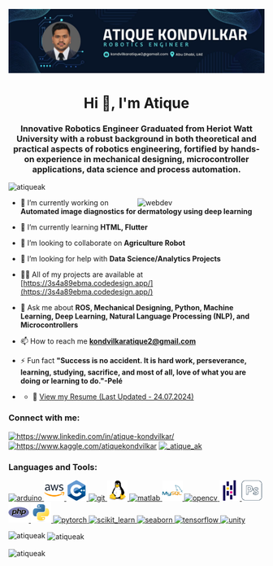 ![logo](https://github.com/AtiqueAK/AtiqueAK/blob/main/Atique%20kondvilkar.jpg)
<h1 align="center">Hi 👋, I'm Atique </h1>
<h3 align="center">Innovative Robotics Engineer Graduated from Heriot Watt University with a robust background in both theoretical and practical aspects of robotics engineering, fortified by hands-on experience in mechanical designing, microcontroller applications, data science and process automation.</h3>

<p align="left"> <img src="https://komarev.com/ghpvc/?username=atiqueak&label=Profile%20views&color=0e75b6&style=flat" alt="atiqueak" /> </p>


<img align="right" alt="webdev" width="250" src="https://i.graphicmama.com/uploads/2023/3/6414793b7befa-602a4f0ed6583-Flying%20Robot%20Cartoon%20Animated%20GIFs.gif">


- 🔭 I’m currently working on **Automated image diagnostics for dermatology using deep learning**

- 🌱 I’m currently learning **HTML, Flutter**

- 👯 I’m looking to collaborate on **Agriculture Robot**

- 🤝 I’m looking for help with **Data Science/Analytics Projects**

- 👨‍💻 All of my projects are available at [https://3s4a89ebma.codedesign.app/](https://3s4a89ebma.codedesign.app/)

- 💬 Ask me about **ROS, Mechanical Designing, Python, Machine Learning, Deep Learning, Natural Language Processing (NLP), and Microcontrollers**

- 📫 How to reach me **kondvilkaratique2@gmail.com**

- ⚡ Fun fact **"Success is no accident. It is hard work, perseverance, learning, studying, sacrifice, and most of all, love of what you are doing or learning to do."-Pelé**

- - 📄 [View my Resume (Last Updated - 24.07.2024)](https://drive.google.com/file/d/1WR1jVRUOQ0-eSzdvzOHh60MuZiJWkuTU/view?usp=sharing)

<h3 align="left">Connect with me:</h3>
<p align="left">
<a href="https://linkedin.com/in/atique-kondvilkar/" target="blank"><img align="center" src="https://raw.githubusercontent.com/rahuldkjain/github-profile-readme-generator/master/src/images/icons/Social/linked-in-alt.svg" alt="https://www.linkedin.com/in/atique-kondvilkar/" height="30" width="40" /></a>
<a href="https://kaggle.com/atiquekondvilkar" target="blank"><img align="center" src="https://raw.githubusercontent.com/rahuldkjain/github-profile-readme-generator/master/src/images/icons/Social/kaggle.svg" alt="https://www.kaggle.com/atiquekondvilkar" height="30" width="40" /></a>
<a href="https://instagram.com/_atique_ak" target="blank"><img align="center" src="https://raw.githubusercontent.com/rahuldkjain/github-profile-readme-generator/master/src/images/icons/Social/instagram.svg" alt="_atique_ak" height="30" width="40" /></a>
</p>

<h3 align="left">Languages and Tools:</h3>
<p align="left"> <a href="https://www.arduino.cc/" target="_blank" rel="noreferrer"> <img src="https://cdn.worldvectorlogo.com/logos/arduino-1.svg" alt="arduino" width="40" height="40"/> </a> <a href="https://aws.amazon.com" target="_blank" rel="noreferrer"> <img src="https://raw.githubusercontent.com/devicons/devicon/master/icons/amazonwebservices/amazonwebservices-original-wordmark.svg" alt="aws" width="40" height="40"/> </a> <a href="https://www.w3schools.com/cpp/" target="_blank" rel="noreferrer"> <img src="https://raw.githubusercontent.com/devicons/devicon/master/icons/cplusplus/cplusplus-original.svg" alt="cplusplus" width="40" height="40"/> </a> <a href="https://d3js.org/" target="_blank" rel="noreferrer"> </a> <a href="https://git-scm.com/" target="_blank" rel="noreferrer"> <img src="https://www.vectorlogo.zone/logos/git-scm/git-scm-icon.svg" alt="git" width="40" height="40"/> </a> <a href="https://www.linux.org/" target="_blank" rel="noreferrer"> <img src="https://raw.githubusercontent.com/devicons/devicon/master/icons/linux/linux-original.svg" alt="linux" width="40" height="40"/> </a> <a href="https://www.mathworks.com/" target="_blank" rel="noreferrer"> <img src="https://upload.wikimedia.org/wikipedia/commons/2/21/Matlab_Logo.png" alt="matlab" width="40" height="40"/> </a> <a href="https://www.mysql.com/" target="_blank" rel="noreferrer"> <img src="https://raw.githubusercontent.com/devicons/devicon/master/icons/mysql/mysql-original-wordmark.svg" alt="mysql" width="40" height="40"/> </a> <a href="https://opencv.org/" target="_blank" rel="noreferrer"> <img src="https://www.vectorlogo.zone/logos/opencv/opencv-icon.svg" alt="opencv" width="40" height="40"/> </a> <a href="https://pandas.pydata.org/" target="_blank" rel="noreferrer"> <img src="https://raw.githubusercontent.com/devicons/devicon/2ae2a900d2f041da66e950e4d48052658d850630/icons/pandas/pandas-original.svg" alt="pandas" width="40" height="40"/> </a> <a href="https://www.photoshop.com/en" target="_blank" rel="noreferrer"> <img src="https://raw.githubusercontent.com/devicons/devicon/master/icons/photoshop/photoshop-line.svg" alt="photoshop" width="40" height="40"/> </a> <a href="https://www.php.net" target="_blank" rel="noreferrer"> <img src="https://raw.githubusercontent.com/devicons/devicon/master/icons/php/php-original.svg" alt="php" width="40" height="40"/> </a> <a href="https://www.python.org" target="_blank" rel="noreferrer"> <img src="https://raw.githubusercontent.com/devicons/devicon/master/icons/python/python-original.svg" alt="python" width="40" height="40"/> </a> <a href="https://pytorch.org/" target="_blank" rel="noreferrer"> <img src="https://www.vectorlogo.zone/logos/pytorch/pytorch-icon.svg" alt="pytorch" width="40" height="40"/> </a> <a href="https://scikit-learn.org/" target="_blank" rel="noreferrer"> <img src="https://upload.wikimedia.org/wikipedia/commons/0/05/Scikit_learn_logo_small.svg" alt="scikit_learn" width="40" height="40"/> </a> <a href="https://seaborn.pydata.org/" target="_blank" rel="noreferrer"> <img src="https://seaborn.pydata.org/_images/logo-mark-lightbg.svg" alt="seaborn" width="40" height="40"/> </a> <a href="https://www.tensorflow.org" target="_blank" rel="noreferrer"> <img src="https://www.vectorlogo.zone/logos/tensorflow/tensorflow-icon.svg" alt="tensorflow" width="40" height="40"/> </a> <a href="https://unity.com/" target="_blank" rel="noreferrer"> <img src="https://www.vectorlogo.zone/logos/unity3d/unity3d-icon.svg" alt="unity" width="40" height="40"/> </a> </p>


<p><img align="left" src="https://github-readme-stats.vercel.app/api/top-langs?username=atiqueak&show_icons=true&locale=en&layout=compact" alt="atiqueak" /></p>

<p>&nbsp;<img align="center" src="https://github-readme-stats.vercel.app/api?username=atiqueak&show_icons=true&locale=en" alt="atiqueak" /></p>

<p><img align="center" src="https://github-readme-streak-stats.herokuapp.com/?user=atiqueak&" alt="atiqueak" /></p>
